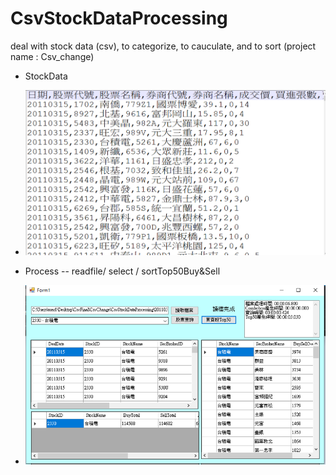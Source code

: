 # CsvStockDataProcessing
deal with stock data (csv), to categorize, to cauculate, and  to sort (project name : Csv_change)

* StockData
* ![image](CsvData.png)

* Process -- readfile/ select / sortTop50Buy&Sell
* ![image](CsvProcess.png)
